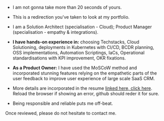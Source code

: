 -  I am not gonna take more than 20 seconds of yours.

-  This is a redirection you've taken to look at my portfolio. 

-  I am a Solution Architect (specialisation - Cloud); Product Manager (specialisation - empathy & integrations). 

-  **I have hands-on experience in:**
choosing Techstacks, Cloud Solutioning, deployments in Kubernetes with CI/CD, BCDR planning, OSS implementations, Automation Scriptings, IaCs, Operational standardisations with KPI improvement, OKR fixations.
-  **As a Product Owner:**
I have used the MoSCoW method and incorporated stunning features relying on the empathetic parts of the user feedback to improve user experience of large scale SaaS CRM.

-  More details are incorporated in the resume [linked here, click here](https://github.com/sricharan-11/profile/blob/main/Resume-SriCharan.pdf). Reload the browser if showing an error, github should reder it for sure.

-  Being responsible and reliable puts me off-beat. 

Once reviewed, please do not hesitate to contact me. 
